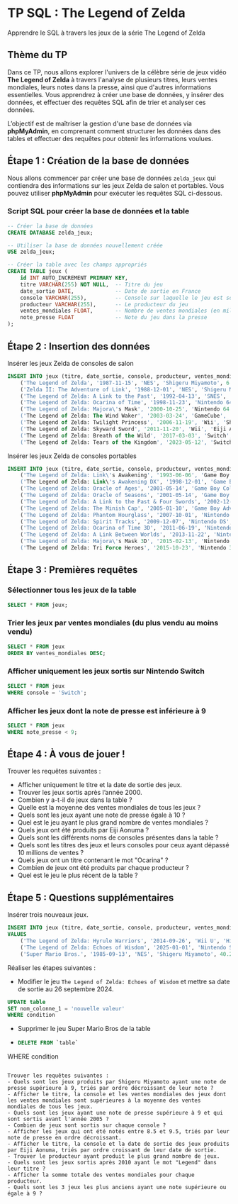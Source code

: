 # TP SQL : **The Legend of Zelda**
Apprendre le SQL à travers les jeux de la série The Legend of Zelda

## Thème du TP

Dans ce TP, nous allons explorer l'univers de la célèbre série de jeux vidéo **The Legend of Zelda** à travers l'analyse de plusieurs titres, leurs ventes mondiales, leurs notes dans la presse, ainsi que d'autres informations essentielles. Vous apprendrez à créer une base de données, y insérer des données, et effectuer des requêtes SQL afin de trier et analyser ces données.

L’objectif est de maîtriser la gestion d'une base de données via **phpMyAdmin**, en comprenant comment structurer les données dans des tables et effectuer des requêtes pour obtenir les informations voulues.

## Étape 1 : Création de la base de données

Nous allons commencer par créer une base de données `zelda_jeux` qui contiendra des informations sur les jeux Zelda de salon et portables. Vous pouvez utiliser **phpMyAdmin** pour exécuter les requêtes SQL ci-dessous.

### Script SQL pour créer la base de données et la table

```sql
-- Créer la base de données
CREATE DATABASE zelda_jeux;

-- Utiliser la base de données nouvellement créée
USE zelda_jeux;

-- Créer la table avec les champs appropriés
CREATE TABLE jeux (
    id INT AUTO_INCREMENT PRIMARY KEY,
    titre VARCHAR(255) NOT NULL,  -- Titre du jeu
    date_sortie DATE,             -- Date de sortie en France
    console VARCHAR(255),         -- Console sur laquelle le jeu est sorti
    producteur VARCHAR(255),      -- Le producteur du jeu
    ventes_mondiales FLOAT,       -- Nombre de ventes mondiales (en millions)
    note_presse FLOAT             -- Note du jeu dans la presse
);
```

## Étape 2 : Insertion des données

Insérer les jeux Zelda de consoles de salon

```sql
INSERT INTO jeux (titre, date_sortie, console, producteur, ventes_mondiales, note_presse) VALUES
    ('The Legend of Zelda', '1987-11-15', 'NES', 'Shigeru Miyamoto', 6.51, 9.5),
    ('Zelda II: The Adventure of Link', '1988-12-01', 'NES', 'Shigeru Miyamoto', 4.38, 8.0),
    ('The Legend of Zelda: A Link to the Past', '1992-04-13', 'SNES', 'Shigeru Miyamoto', 4.61, 9.6),
    ('The Legend of Zelda: Ocarina of Time', '1998-11-23', 'Nintendo 64', 'Shigeru Miyamoto', 7.60, 10.0),
    ('The Legend of Zelda: Majora\'s Mask', '2000-10-25', 'Nintendo 64', 'Shigeru Miyamoto', 3.36, 9.0),
    ('The Legend of Zelda: The Wind Waker', '2003-03-24', 'GameCube', 'Shigeru Miyamoto', 4.43, 9.6),
    ('The Legend of Zelda: Twilight Princess', '2006-11-19', 'Wii', 'Shigeru Miyamoto', 8.93, 9.7),
    ('The Legend of Zelda: Skyward Sword', '2011-11-20', 'Wii', 'Eiji Aonuma', 3.67, 9.0),
    ('The Legend of Zelda: Breath of the Wild', '2017-03-03', 'Switch', 'Eiji Aonuma', 33.75, 10.0),
    ('The Legend of Zelda: Tears of the Kingdom', '2023-05-12', 'Switch', 'Eiji Aonuma', 20.80, 9.8);
```

Insérer les jeux Zelda de consoles portables

```sql
INSERT INTO jeux (titre, date_sortie, console, producteur, ventes_mondiales, note_presse) VALUES
    ('The Legend of Zelda: Link\'s Awakening', '1993-06-06', 'Game Boy', 'Shigeru Miyamoto', 3.83, 9.2),
    ('The Legend of Zelda: Link\'s Awakening DX', '1998-12-01', 'Game Boy Color', 'Shigeru Miyamoto', 2.22, 9.1),
    ('The Legend of Zelda: Oracle of Ages', '2001-05-14', 'Game Boy Color', 'Shigeru Miyamoto', 3.96, 9.0),
    ('The Legend of Zelda: Oracle of Seasons', '2001-05-14', 'Game Boy Color', 'Shigeru Miyamoto', 3.96, 9.0),
    ('The Legend of Zelda: A Link to the Past & Four Swords', '2002-12-02', 'Game Boy Advance', 'Shigeru Miyamoto', 1.89, 8.8),
    ('The Legend of Zelda: The Minish Cap', '2005-01-10', 'Game Boy Advance', 'Shigeru Miyamoto', 1.76, 9.1),
    ('The Legend of Zelda: Phantom Hourglass', '2007-10-01', 'Nintendo DS', 'Eiji Aonuma', 4.76, 9.0),
    ('The Legend of Zelda: Spirit Tracks', '2009-12-07', 'Nintendo DS', 'Eiji Aonuma', 3.14, 8.8),
    ('The Legend of Zelda: Ocarina of Time 3D', '2011-06-19', 'Nintendo 3DS', 'Shigeru Miyamoto', 6.22, 9.4),
    ('The Legend of Zelda: A Link Between Worlds', '2013-11-22', 'Nintendo 3DS', 'Eiji Aonuma', 4.21, 9.4),
    ('The Legend of Zelda: Majora\'s Mask 3D', '2015-02-13', 'Nintendo 3DS', 'Eiji Aonuma', 3.36, 9.0),
    ('The Legend of Zelda: Tri Force Heroes', '2015-10-23', 'Nintendo 3DS', 'Eiji Aonuma', 1.14, 7.8);
```

## Étape 3 : Premières requêtes

### Sélectionner tous les jeux de la table

```sql
SELECT * FROM jeux;
```

### Trier les jeux par ventes mondiales (du plus vendu au moins vendu)

```sql
SELECT * FROM jeux
ORDER BY ventes_mondiales DESC;
```

### Afficher uniquement les jeux sortis sur Nintendo Switch

```sql
SELECT * FROM jeux
WHERE console = 'Switch';
```

### Afficher les jeux dont la note de presse est inférieure à 9

```sql
SELECT * FROM jeux
WHERE note_presse < 9;
```

## Étape 4 : À vous de jouer !

Trouver les requêtes suivantes :  
- Afficher uniquement le titre et la date de sortie des jeux.
- Trouver les jeux sortis après l’année 2000.
- Combien y a-t-il de jeux dans la table ?
- Quelle est la moyenne des ventes mondiales de tous les jeux ?
- Quels sont les jeux ayant une note de presse égale à 10 ?
- Quel est le jeu ayant le plus grand nombre de ventes mondiales ?
- Quels jeux ont été produits par Eiji Aonuma ?
- Quels sont les différents noms de consoles présentes dans la table ?
- Quels sont les titres des jeux et leurs consoles pour ceux ayant dépassé 10 millions de ventes ?
- Quels jeux ont un titre contenant le mot "Ocarina" ?
- Combien de jeux ont été produits par chaque producteur ?
- Quel est le jeu le plus récent de la table ?

## Étape 5 : Questions supplémentaires


Insérer trois nouveaux jeux.

```sql
INSERT INTO jeux (titre, date_sortie, console, producteur, ventes_mondiales, note_presse) 
VALUES 
    ('The Legend of Zelda: Hyrule Warriors', '2014-09-26', 'Wii U', 'Hisashi Koinuma', 3.5, 79),
    ('The Legend of Zelda: Echoes of Wisdom', '2025-01-01', 'Nintendo Switch', 'Eiji Aonuma', NULL, 95),
    ('Super Mario Bros.', '1985-09-13', 'NES', 'Shigeru Miyamoto', 40.24, 92);
```

Réaliser les étapes suivantes :
- Modifier le jeu `The Legend of Zelda: Echoes of Wisdom` et mettre sa date de sortie au 26 septembre 2024.

```sql
UPDATE table
SET nom_colonne_1 = 'nouvelle valeur'
WHERE condition
```

- Supprimer le jeu Super Mario Bros de la table

- ```sql
  DELETE FROM `table`
WHERE condition
```

Trouver les requêtes suivantes :  
- Quels sont les jeux produits par Shigeru Miyamoto ayant une note de presse supérieure à 9, triés par ordre décroissant de leur note ?
- Afficher le titre, la console et les ventes mondiales des jeux dont les ventes mondiales sont supérieures à la moyenne des ventes mondiales de tous les jeux.
- Quels sont les jeux ayant une note de presse supérieure à 9 et qui sont sortis avant l'année 2005 ?
- Combien de jeux sont sortis sur chaque console ?
- Afficher les jeux qui ont été notés entre 8.5 et 9.5, triés par leur note de presse en ordre décroissant.
- Afficher le titre, la console et la date de sortie des jeux produits par Eiji Aonuma, triés par ordre croissant de leur date de sortie.
- Trouver le producteur ayant produit le plus grand nombre de jeux.
- Quels sont les jeux sortis après 2010 ayant le mot "Legend" dans leur titre ?
- Afficher la somme totale des ventes mondiales pour chaque producteur.
- Quels sont les 3 jeux les plus anciens ayant une note supérieure ou égale à 9 ?
